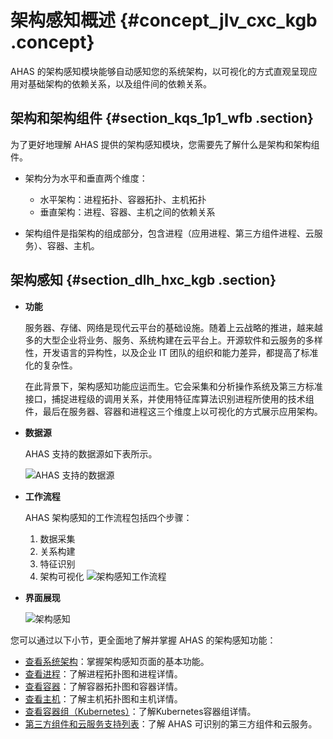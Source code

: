 # 架构感知概述 {#concept_jlv_cxc_kgb .concept}

AHAS 的架构感知模块能够自动感知您的系统架构，以可视化的方式直观呈现应用对基础架构的依赖关系，以及组件间的依赖关系。

## 架构和架构组件 {#section_kqs_1p1_wfb .section}

为了更好地理解 AHAS 提供的架构感知模块，您需要先了解什么是架构和架构组件。

-   架构分为水平和垂直两个维度：

    -   水平架构：进程拓扑、容器拓扑、主机拓扑
    -   垂直架构：进程、容器、主机之间的依赖关系
-   架构组件是指架构的组成部分，包含进程（应用进程、第三方组件进程、云服务）、容器、主机。


## 架构感知 {#section_dlh_hxc_kgb .section}

-   **功能**

    服务器、存储、网络是现代云平台的基础设施。随着上云战略的推进，越来越多的大型企业将业务、服务、系统构建在云平台上。开源软件和云服务的多样性，开发语言的异构性，以及企业 IT 团队的组织和能力差异，都提高了标准化的复杂性。

    在此背景下，架构感知功能应运而生。它会采集和分析操作系统及第三方标准接口，捕捉进程级的调用关系，并使用特征库算法识别进程所使用的技术组件，最后在服务器、容器和进程这三个维度上以可视化的方式展示应用架构。

-   **数据源**

    AHAS 支持的数据源如下表所示。

    ![AHAS 支持的数据源](http://aliware-images.oss-cn-hangzhou.aliyuncs.com/ahas/dg_data_sources.png "AHAS 支持的数据源")

-   **工作流程**

    AHAS 架构感知的工作流程包括四个步骤：

    1.  数据采集
    2.  关系构建
    3.  特征识别
    4.  架构可视化
    ![架构感知工作流程](http://aliware-images.oss-cn-hangzhou.aliyuncs.com/ahas/dg_arch_detect_workflow.png "架构感知工作流程")

-   **界面展现**

    ![架构感知](http://aliware-images.oss-cn-hangzhou.aliyuncs.com/ahas/ex_arch_visulization.png "架构可视化")


您可以通过以下小节，更全面地了解并掌握 AHAS 的架构感知功能：

-   [查看系统架构](intl.zh-CN/架构感知/查看系统架构.md#)：掌握架构感知页面的基本功能。
-   [查看进程](intl.zh-CN/架构感知/查看进程.md#)：了解进程拓扑图和进程详情。
-   [查看容器](intl.zh-CN/架构感知/查看容器.md#)：了解容器拓扑图和容器详情。
-   [查看主机](intl.zh-CN/.md#)：了解主机拓扑图和主机详情。
-   [查看容器组（Kubernetes）](intl.zh-CN/架构感知/查看容器组（Kubernetes）.md#)：了解Kubernetes容器组详情。
-   [第三方组件和云服务支持列表](intl.zh-CN/架构感知/第三方组件和云服务支持列表.md#)：了解 AHAS 可识别的第三方组件和云服务。

